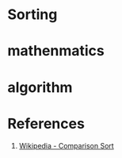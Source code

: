 # Sorting

# mathenmatics

# algorithm

# References
  1. [Wikipedia - Comparison Sort](https://en.wikipedia.org/wiki/Comparison_sort)